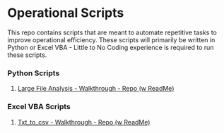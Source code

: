 # Operational Scripts

This repo contains scripts that are meant to automate repetitive tasks to improve operational efficiency. 
These scripts will primarily be written in Python or Excel VBA - Little to No Coding experience is required to run these scripts. 

### Python Scripts
1. [Large File Analysis - Walkthrough - Repo (w ReadMe)](https://github.com/AGWeb18/Operational-Processing-Scripts/tree/master/Large%20File%20Analysis)

### Excel VBA Scripts
1. [Txt_to_csv - Walkthrough - Repo (w ReadMe)](https://github.com/AGWeb18/Operational-Processing-Scripts/tree/master/txt_to_csv)

